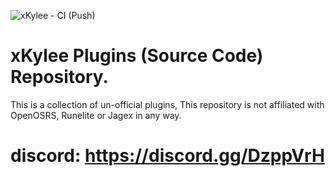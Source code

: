 ![xKylee - CI (Push)](https://github.com/xKylee/plugins-source/workflows/xKylee%20-%20CI%20(Push)/badge.svg?branch=master)

# xKylee Plugins (Source Code) Repository.

This is a collection of un-official plugins, This repository is not affiliated with OpenOSRS, Runelite or Jagex in any way.

# discord: https://discord.gg/DzppVrH

